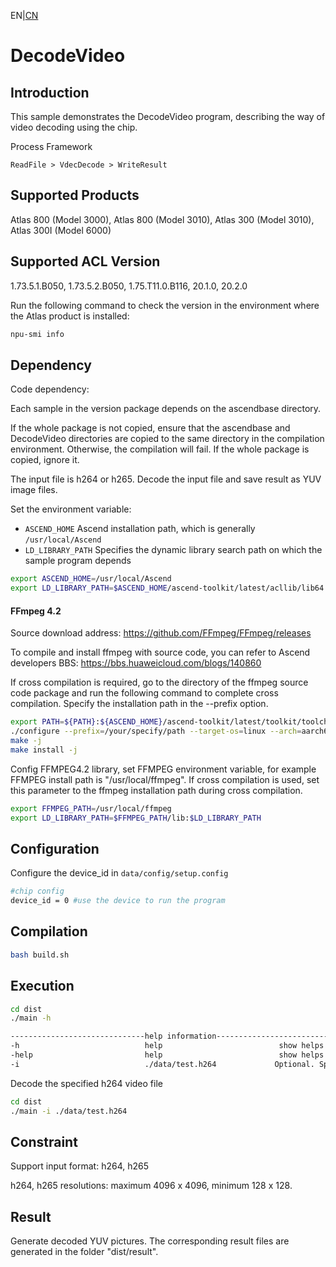 EN|[CN](README.zh.md)
# DecodeVideo

## Introduction

This sample demonstrates the DecodeVideo program, describing the way of video decoding using the chip.

Process Framework

```
ReadFile > VdecDecode > WriteResult
```

## Supported Products

Atlas 800 (Model 3000), Atlas 800 (Model 3010), Atlas 300 (Model 3010), Atlas 300I (Model 6000)

## Supported ACL Version

1.73.5.1.B050, 1.73.5.2.B050, 1.75.T11.0.B116, 20.1.0, 20.2.0

Run the following command to check the version in the environment where the Atlas product is installed:
```bash
npu-smi info
```

## Dependency

Code dependency:

Each sample in the version package depends on the ascendbase directory.

If the whole package is not copied, ensure that the ascendbase and DecodeVideo directories are copied to the same directory in the compilation environment. Otherwise, the compilation will fail. If the whole package is copied, ignore it.

The input file is h264 or h265. Decode the input file and save result as YUV image files.

Set the environment variable:
*  `ASCEND_HOME`      Ascend installation path, which is generally `/usr/local/Ascend`
*  `LD_LIBRARY_PATH`  Specifies the dynamic library search path on which the sample program depends

```bash
export ASCEND_HOME=/usr/local/Ascend
export LD_LIBRARY_PATH=$ASCEND_HOME/ascend-toolkit/latest/acllib/lib64:$LD_LIBRARY_PATH
```

#### FFmpeg 4.2

Source download address: https://github.com/FFmpeg/FFmpeg/releases

To compile and install ffmpeg with source code, you can refer to Ascend developers BBS: https://bbs.huaweicloud.com/blogs/140860

If cross compilation is required, go to the directory of the ffmpeg source code package and run the following command to complete cross compilation. Specify the installation path in the --prefix option.

```bash
export PATH=${PATH}:${ASCEND_HOME}/ascend-toolkit/latest/toolkit/toolchain/hcc/bin
./configure --prefix=/your/specify/path --target-os=linux --arch=aarch64 --enable-cross-compile --cross-prefix=aarch64-target-linux-gnu- --enable-shared --disable-doc --disable-vaapi --disable-libxcb --disable-libxcb-shm --disable-libxcb-xfixes --disable-libxcb-shape --disable-asm
make -j
make install -j
```

Config FFMPEG4.2 library, set FFMPEG environment variable, for example FFMPEG install path is "/usr/local/ffmpeg". If cross compilation is used, set this parameter to the ffmpeg installation path during cross compilation.
```bash
export FFMPEG_PATH=/usr/local/ffmpeg
export LD_LIBRARY_PATH=$FFMPEG_PATH/lib:$LD_LIBRARY_PATH
```

## Configuration

Configure the device_id in `data/config/setup.config`

```bash
#chip config
device_id = 0 #use the device to run the program
```

## Compilation

```bash
bash build.sh
```

## Execution

```bash
cd dist
./main -h

------------------------------help information------------------------------
-h                            help                          show helps
-help                         help                          show helps
-i                            ./data/test.h264             Optional. Specify the input image, default: ./data/test.h264

```

Decode the specified h264 video file
```bash
cd dist
./main -i ./data/test.h264
```

## Constraint

Support input format: h264, h265

h264, h265 resolutions: maximum 4096 x 4096, minimum 128 x 128.


## Result

Generate decoded YUV pictures. The corresponding result files are generated in the folder "dist/result".

